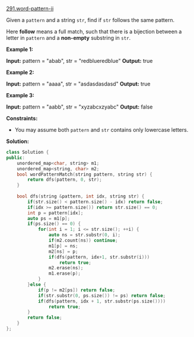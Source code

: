 [291.word-pattern-ii](https://leetcode.com/problems/word-pattern-ii/)  

Given a `pattern` and a string `str`, find if `str` follows the same pattern.

Here **follow** means a full match, such that there is a bijection between a letter in `pattern` and a **non-empty** substring in `str`.

**Example 1:**

**Input:** pattern = "abab", str = "redblueredblue"
**Output:** true

**Example 2:**

**Input:** pattern = "aaaa", str = "asdasdasdasd"
**Output:** true

**Example 3:**

**Input:** pattern = "aabb", str = "xyzabcxzyabc"
**Output:** false

**Constraints:**

*   You may assume both `pattern` and `str` contains only lowercase letters.  



**Solution:**  

```cpp
class Solution {
public:
    unordered_map<char, string> m1;
    unordered_map<string, char> m2;
    bool wordPatternMatch(string pattern, string str) {
        return dfs(pattern, 0, str);
    }
    
    bool dfs(string &pattern, int idx, string str) {
        if(str.size() < pattern.size() - idx) return false;
        if(idx >= pattern.size()) return str.size() == 0;
        int p = pattern[idx];
        auto ps = m1[p];
        if(ps.size() == 0) {
            for(int i = 1; i <= str.size(); ++i) {
                auto ns = str.substr(0, i);
                if(m2.count(ns)) continue;
                m1[p] = ns;
                m2[ns] = p;
                if(dfs(pattern, idx+1, str.substr(i)))
                    return true;
                m2.erase(ns);
                m1.erase(p);
            }
        }else {
            if(p != m2[ps]) return false;
            if(str.substr(0, ps.size()) != ps) return false;
            if(dfs(pattern, idx + 1, str.substr(ps.size())))
                return true;
        }
        return false;
    }
};
```
      